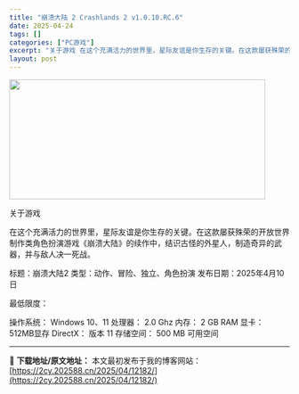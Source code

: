 ```yaml
---
title: "崩溃大陆 2 Crashlands 2 v1.0.10.RC.6"
date: 2025-04-24
tags: []
categories: ["PC游戏"]
excerpt: "关于游戏 在这个充满活力的世界里，星际友谊是你生存的关键。在这款屡获殊荣的开放世界制作类角色扮演游戏《崩溃大陆》的续作中，结识古怪的外星人，制造奇异的武器，并与敌人决一死战。 标题：崩溃大陆2 类型：动作、冒险、独立、角色扮演 发布日期：2025年4月10日 最低限度： 操作系统： Windows &hellip;"
layout: post
---
```


<img class="aligncenter size-full wp-image-12164" src="https://2cy.202588.cn/wp-content/uploads/2025/04/2025042407563828.webp" alt="" width="460" height="215" />

关于游戏

在这个充满活力的世界里，星际友谊是你生存的关键。在这款屡获殊荣的开放世界制作类角色扮演游戏《崩溃大陆》的续作中，结识古怪的外星人，制造奇异的武器，并与敌人决一死战。

标题：崩溃大陆2
类型：动作、冒险、独立、角色扮演
发布日期：2025年4月10日

最低限度：

操作系统： Windows 10、11
处理器： 2.0 Ghz
内存： 2 GB RAM
显卡： 512MB显存
DirectX： 版本 11
存储空间： 500 MB 可用空间

---
📖 **下载地址/原文地址：** 本文最初发布于我的博客网站：[https://2cy.202588.cn/2025/04/12182/](https://2cy.202588.cn/2025/04/12182/)
